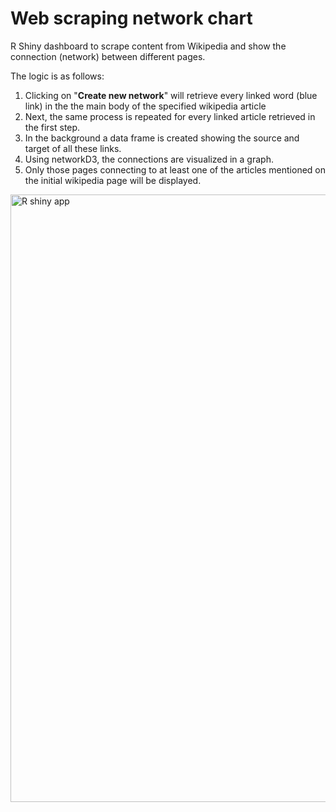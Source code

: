 # Web scraping network chart 
R Shiny dashboard to scrape content from Wikipedia and show the connection (network) between different pages. 

The logic is as follows: 

1. Clicking on "**Create new network**" will retrieve every linked word (blue link) in the the main body of the specified wikipedia article 
2.  Next, the same process is repeated for every linked article retrieved in the first step.
3. In the background a data frame is created showing the source and target of all these links. 
4. Using networkD3, the connections are visualized in a graph. 
5. Only those pages connecting to at least one of the articles mentioned on the initial wikipedia page will be displayed.


<img width="972" alt="R shiny app" src="https://user-images.githubusercontent.com/36103689/152701971-9a59d80b-a367-496d-975d-2e2b8d2f8dae.png">
